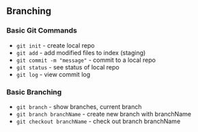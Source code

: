 ## Branching

### Basic Git Commands
* `git init` - create local repo
* `git add` - add modified files to index (staging)
* `git commit -m "message"` - commit to a local repo
* `git status` - see status of local repo
* `git log` - view commit log

### Basic Branching
* `git branch` - show branches, current branch
* `git branch branchName` - create new branch with branchName
* `git checkout branchName` - check out branch branchName

